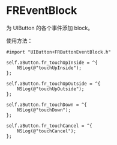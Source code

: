 # FREventBlock

为 UIButton 的各个事件添加 block。

使用方法：

```objc
#import "UIButton+FRButtonEventBlock.h"

self.aButton.fr_touchUpInside = ^{
    NSLog(@"touchUpInside");
};
    
self.aButton.fr_touchUpOutside = ^{
    NSLog(@"touchUpOutside");
};
    
self.aButton.fr_touchDown = ^{
    NSLog(@"touchDown");
};
    
self.aButton.fr_touchCancel = ^{
    NSLog(@"touchCancel");
};
```
